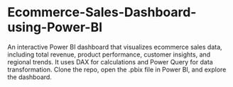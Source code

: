 # Ecommerce-Sales-Dashboard-using-Power-BI
An interactive Power BI dashboard that visualizes ecommerce sales data, including total revenue, product performance, customer insights, and regional trends. It uses DAX for calculations and Power Query for data transformation. Clone the repo, open the .pbix file in Power BI, and explore the dashboard.
